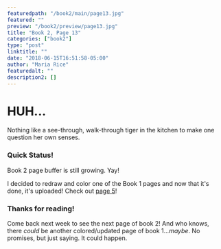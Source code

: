 ```yaml
---
featuredpath: "/book2/main/page13.jpg"
featured: ""
preview: "/book2/preview/page13.jpg"
title: "Book 2, Page 13"
categories: ["book2"]
type: "post"
linktitle: ""
date: "2018-06-15T16:51:58-05:00"
author: "Maria Rice"
featuredalt: ""
description2: []
---
```


# HUH...

Nothing like a see-through, walk-through tiger in the
kitchen to make one question her own senses.

### Quick Status!

Book 2 page buffer is still growing. Yay!

I decided to redraw and color one of the Book 1 pages
and now that it's done, it's uploaded! Check out
[page 5][1]!

### Thanks for reading!

Come back next week to see the next page of book 2! And who
knows, there _could_ be another colored/updated page of
book 1..._maybe_. No promises, but just saying. It could
happen.

[1]: /misc/original-prologue-5/